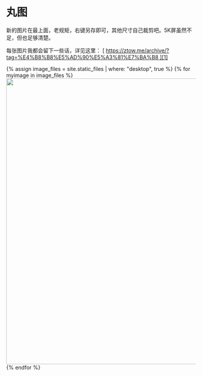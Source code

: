 # 丸图


新的图片在最上面，老规矩，右键另存即可，其他尺寸自己裁剪吧。5K屏虽然不足，但也足够清楚。

每张图片我都会留下一些话，详见这里：
[ https://ztow.me/archive/?tag=%E4%B8%B8%E5%AD%90%E5%A3%81%E7%BA%B8 ][1]


{% assign image\_files = site.static\_files | where: "desktop", true %}
{% for myimage in image\_files %}
<img src="{{ myimage.path }}" width="760px">
<br>
{% endfor %}

[1]:	https://ztow.me/archive/?tag=%E4%B8%B8%E5%AD%90%E5%A3%81%E7%BA%B8 "查看与这些图片有关的文章"